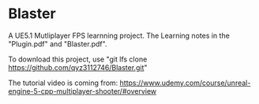 # Blaster
A UE5.1 Mutliplayer FPS learnning project.
The Learning notes in the "Plugin.pdf" and "Blaster.pdf".

To download this project, use "git lfs clone https://github.com/qyz3112746/Blaster.git"

The tutorial video is coming from:
https://www.udemy.com/course/unreal-engine-5-cpp-multiplayer-shooter/#overview

